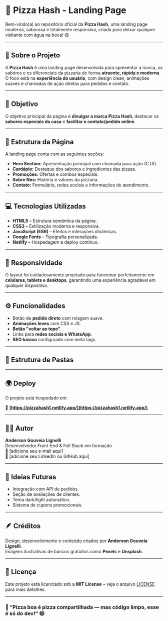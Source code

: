 # 🍕 Pizza Hash - Landing Page

Bem-vindo(a) ao repositório oficial da **Pizza Hash**, uma landing page moderna, saborosa e totalmente responsiva, criada para deixar qualquer visitante com água na boca! 😋

---

## 🚀 Sobre o Projeto

A **Pizza Hash** é uma landing page desenvolvida para apresentar a marca, os sabores e os diferenciais da pizzaria de forma **atraente, rápida e moderna**.  
O foco está na **experiência do usuário**, com design clean, animações suaves e chamadas de ação diretas para pedidos e contato.

---

## 🎯 Objetivo

O objetivo principal da página é **divulgar a marca Pizza Hash**, destacar os **sabores especiais da casa** e **facilitar o contato/pedido online**.

---

## 🧱 Estrutura da Página

A landing page conta com as seguintes seções:

- **Hero Section:** Apresentação principal com chamada para ação (CTA).
- **Cardápio:** Destaque dos sabores e ingredientes das pizzas.
- **Promoções:** Ofertas e combos especiais.
- **Sobre Nós:** História e valores da pizzaria.
- **Contato:** Formulário, redes sociais e informações de atendimento.

---

## 💻 Tecnologias Utilizadas

- **HTML5** – Estrutura semântica da página.  
- **CSS3** – Estilização moderna e responsiva.  
- **JavaScript (ES6)** – Efeitos e interações dinâmicas.  
- **Google Fonts** – Tipografia personalizada.  
- **Netlify** – Hospedagem e deploy contínuo.

---

## 📱 Responsividade

O layout foi cuidadosamente projetado para funcionar perfeitamente em **celulares, tablets e desktops**, garantindo uma experiência agradável em qualquer dispositivo.

---

## ⚙️ Funcionalidades

- Botão de **pedido direto** com rolagem suave.  
- **Animações leves** com CSS e JS.  
- **Botão "voltar ao topo"**.  
- Links para **redes sociais e WhatsApp**.  
- **SEO básico** configurado com meta tags.

---

## 🧩 Estrutura de Pastas


---

## 🌍 Deploy

O projeto está hospedado em:

🔗 **[https://pizzahash1.netlify.app/](https://pizzahash1.netlify.app/)**  

---

## 🧑‍💻 Autor

**Anderson Gouveia Lignelli**  
Desenvolvedor Front-End & Full Stack em formação  
📧 [adicione seu e-mail aqui]  
💼 [adicione seu LinkedIn ou GitHub aqui]

---

## 🧠 Ideias Futuras

- Integração com API de pedidos.  
- Seção de avaliações de clientes.  
- Tema dark/light automático.  
- Sistema de cupons promocionais.

---

## 🪶 Créditos

Design, desenvolvimento e conteúdo criados por **Anderson Gouveia Lignelli**.  
Imagens ilustrativas de bancos gratuitos como **Pexels** e **Unsplash**.

---

## 📝 Licença

Este projeto está licenciado sob a **MIT License** – veja o arquivo [LICENSE](LICENSE) para mais detalhes.

---

### 🍕 “Pizza boa é pizza compartilhada — mas código limpo, esse é só do dev!” 😄
